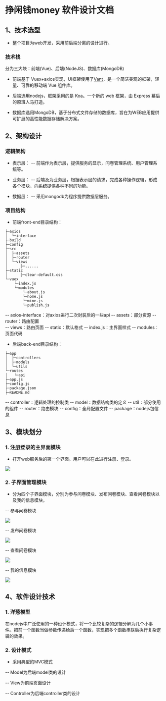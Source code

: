 # 挣闲钱money 软件设计文档

## 1、技术选型

- 整个项目为web开发，采用前后端分离的设计进行。
### 技术栈
分为三大块：前端(Vue)、后端(NodeJS)、数据库(MongoDB)

- 前端基于 Vuex+axios实现，UI框架使用了[Vant](https://youzan.github.io/vant/)，是一个简洁美观的框架，轻量、可靠的移动端 Vue 组件库。

- 后端选用nodejs，框架采用的是 Koa。一个新的 web 框架，由 Express 幕后的原班人马打造。

- 数据库选用MongoDB，基于分布式文件存储的数据库，旨在为WEB应用提供可扩展的高性能数据存储解决方案。

## 2、架构设计

### 逻辑架构

- 表示层： 
-- 前端作为表示层，提供服务的显示，问卷管理系统、用户管理系统等。

- 业务层： 
-- 后端及为业务层，根据表示层的请求，完成各种操作逻辑，形成各个模块，向系统提供各种不同的功能。

- 数据层： 
-- 采用mongodb为程序提供数据层服务。


### 项目结构

- 前端front-end目录结构：
  
```
├─axios
│  └─interface
├─build
├─config
├─src
│  ├─assets
│  ├─router
│  └─views
│      ├─......
├─static
│      ├─clear-default.css
└─vuex
    └─index.js
    └─modules
        └─about.js
        └─home.js
        └─mine.js
        └─publish.js
```
-- axios-interface：对axios进行二次封装后的一些api
-- assets：部分资源
-- router：路由配置     
-- views：路由页面
-- static：默认格式
-- index.js：主界面样式
-- modules：页面代码

- 后端back-end目录结构：
```
├─app
│  ├─controllers
│  ├─models
│  └─utils
└─routes
│   └─api
├─app.js
├─config.js
├─package.json
├─README.md
```
-- controller：逻辑处理的控制类
-- model：数据结构类的定义
-- util：部分使用的组件
-- router：路由模块
-- config：全局配置文件
-- package：nodejs包信息

## 3、模块划分

### 1. 注册登录的主界面模块

  - 打开web服务后的第一个界面。用户可以在此进行注册、登录。

 ![](http://wx3.sinaimg.cn/mw690/932e8e0cly1g4ibubt6luj209o09ta9w.jpg)

### 2. 子界面管理模块

  - 分为四个子界面模块，分别为参与问卷模块、发布问卷模块、查看问卷模块以及我的信息模块。
  
-- 参与问卷模块

![](http://wx3.sinaimg.cn/mw690/932e8e0cly1g4ibueqhoaj20dg0nlmx1.jpg)

-- 发布问卷模块

![](http://wx1.sinaimg.cn/mw690/932e8e0cly1g4ibu8obe1j20dj0ngglk.jpg)

-- 查看问卷模块

![](http://wx4.sinaimg.cn/mw690/932e8e0cly1g4ibu5dw6kj20dg0nht8y.jpg)

-- 我的信息模块

![](http://wx2.sinaimg.cn/mw690/932e8e0cly1g4ihze2nxlj20dm0nrwed.jpg)


## 4、软件设计技术

### 1. 洋葱模型
在nodejs中广泛使用的一种设计模式，将一个比较复杂的逻辑分解为几个小事件。把前一个函数当做参数传递给后一个函数，实现把多个函数串联后执行复杂逻辑的效果。


### 2. 设计模式
- 采用典型的MVC模式

-- Model为后端model类的设计

-- View为前端页面设计

-- Controller为后端controller类的设计
